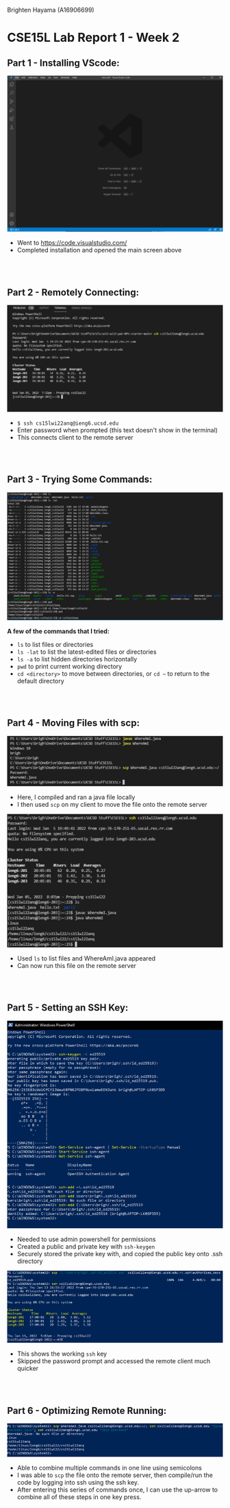 Brighten Hayama (A16906699)
# **CSE15L Lab Report 1 - Week 2**

## Part 1 - Installing VScode:
![Image](./screenshots/part1-vscodeSetup.PNG)

* Went to https://code.visualstudio.com/
* Completed installation and opened the main screen above

<br/><br/>

## Part 2 - Remotely Connecting:
![Image](./screenshots/part2-RemotelyConnecting.PNG)

* `$ ssh cs15lwi22anq@ieng6.ucsd.edu`
* Enter password when prompted (this text doesn't show in the terminal)
* This connects client to the remote server

<br/><br/>

## Part 3 - Trying Some Commands:
![Image](./screenshots/part3-usingCommands.PNG)

**A few of the commands that I tried:**
* `ls` to list files or directories
* `ls -lat` to list the latest-edited files or directories
* `ls -a` to list hidden directories horizontally
* `pwd` to print current working directory
* `cd <directory>` to move between directories, or `cd ~` to return to the default directory

<br/><br/>

## Part 4 - Moving Files with scp:
![Image](./screenshots/part4-scpFile.PNG)

* Here, I compiled and ran a java file locally
* I then used `scp` on my client to move the file onto the remote server

![Image](./screenshots/part4-runningRemote.PNG)

* Used `ls` to list files and WhereAmI.java appeared
* Can now run this file on the remote server

<br/><br/>

## Part 5 - Setting an SSH Key:
![Image](./screenshots/part5-setupSSH.PNG)

* Needed to use admin powershell for permissions
* Created a public and private key with `ssh-keygen`
* Securely stored the private key with, and copied the public key onto .ssh directory


![Image](./screenshots/part5-workingSSH.PNG)

* This shows the working `ssh` key
* Skipped the password prompt and accessed the remote client much quicker

<br/><br/>

## Part 6 - Optimizing Remote Running:
![Image](./screenshots/part6-optimize.PNG)

* Able to combine multiple commands in one line using semicolons
* I was able to `scp` the file onto the remote server, then compile/run the code by logging into ssh using the ssh key.
* After entering this series of commands once, I can use the up-arrow to combine all of these steps in one key press.



